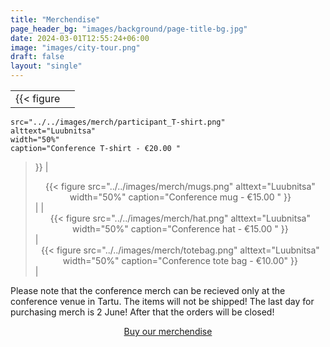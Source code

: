 ```yaml
---
title: "Merchendise"
page_header_bg: "images/background/page-title-bg.jpg"
date: 2024-03-01T12:55:24+06:00
image: "images/city-tour.png"
draft: false
layout: "single"
---
```




|                   |                                  |
|-----------------------|-----------------------------------------|
| <center> {{< figure
    src="../../images/merch/participant_T-shirt.png"
    alttext="Luubnitsa"
    width="50%"
    caption="Conference T-shirt - €20.00 " 
>}} </center> | <center> {{< figure
    src="../../images/merch/mugs.png"
    alttext="Luubnitsa"
    width="50%"
    caption="Conference mug - €15.00 "
>}} </center> |
| <center> {{< figure
    src="../../images/merch/hat.png"
    alttext="Luubnitsa"
    width="50%"
    caption="Conference hat - €15.00 "
>}} </center> | <center> {{< figure
    src="../../images/merch/totebag.png"
    alttext="Luubnitsa"
    width="50%"
    caption="Conference tote bag - €10.00"
>}} </center> |


Please note that the conference merch can be recieved only at the conference venue in Tartu. The items will not be shipped!
The last day for purchasing merch is 2 June! After that the orders will be closed!

<center>
    <a href="https://pretix.eu/foss4ge2024/tartu/#category-144729"
        class="btn btn-primary btn-lg"
        style="padding:15px;margin-top:30px;margin-bottom:30px;margin-right:5px;margin-left:5px">
    <span>Buy our merchendise</span></a>
</center>